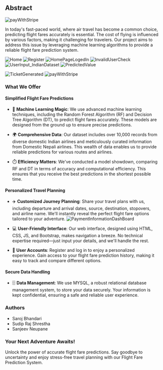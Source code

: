 ## Abstract

![payWithStripe](https://github.com/saroj-17/FlightFarePredectionSystem/assets/115420182/31d90cb2-2021-427e-a5b0-974a1b81d547)

In today's fast-paced world, where air travel has become a common choice, predicting flight fares accurately is essential. The cost of flying is influenced by various factors, making it challenging for travelers. Our project aims to address this issue by leveraging machine learning algorithms to provide a reliable flight fare prediction system.

![Home](https://github.com/saroj-17/FlightFarePredectionSystem/assets/115420182/13544cd9-8c61-4971-a929-6352a8b7d007)
![Register](https://github.com/saroj-17/FlightFarePredectionSystem/assets/115420182/5fc3eef9-4c89-4d2c-9923-2ef2b247a05d)
![HomePageLogedIn](https://github.com/saroj-17/FlightFarePredectionSystem/assets/115420182/0acfc9b4-99f7-4ae2-ae35-8a9ad187b212)
![InvalidUserCheck](https://github.com/saroj-17/FlightFarePredectionSystem/assets/115420182/debcbc91-bef7-4dbf-8ece-3e5d13b5f490)
![UserInput_IndianDataset](https://github.com/saroj-17/FlightFarePredectionSystem/assets/115420182/e4f1866d-fb6f-4aa6-a692-dba4e8e73394)
![PredictedValue](https://github.com/saroj-17/FlightFarePredectionSystem/assets/115420182/f38532cf-b250-4bcd-8c88-1e7217555f2d)

![TicketGenerated](https://github.com/saroj-17/FlightFarePredectionSystem/assets/115420182/9078e7e5-b4c6-4130-8f8a-b6c23ee0c804)
![payWithStripe](https://github.com/saroj-17/FlightFarePredectionSystem/assets/115420182/9e3b3388-4e5c-421a-afea-2d5898f6ca32)

### **What We Offer**

#### **Simplified Flight Fare Predictions**

- 🧠 **Machine Learning Magic**: We use advanced machine learning techniques, including the Random Forest Algorithm (RF) and Decision Tree Algorithm (DT), to predict flight fares accurately. These models are designed from the ground up to ensure precise predictions.

- 🌍 **Comprehensive Data**: Our dataset includes over 10,000 records from diverse domestic Indian airlines and meticulously curated information from Domestic Nepali airlines. This wealth of data enables us to provide reliable predictions for various routes and airlines.

- ⏱️ **Efficiency Matters**: We've conducted a model showdown, comparing RF and DT in terms of accuracy and computational efficiency. This ensures that you receive the best predictions in the shortest possible time.

#### **Personalized Travel Planning**

- ✈️ **Customized Journey Planning**: Share your travel plans with us, including departure and arrival dates, source, destination, stopovers, and airline name. We'll instantly reveal the perfect flight fare options tailored to your adventure.
![PaymentInformationDashBoard](https://github.com/saroj-17/FlightFarePredectionSystem/assets/115420182/1111b1e9-b6c8-44c3-957e-5e9eec4c19d2)

- 💻 **User-Friendly Interface**: Our web interface, designed using HTML, CSS, JS, and Bootstrap, makes navigation a breeze. No technical expertise required—just input your details, and we'll handle the rest.

- 👤 **User Accounts**: Register and log in to enjoy a personalized experience. Gain access to your flight fare prediction history, making it easy to track and compare different options.

#### **Secure Data Handling**

- 🗄️ **Data Management**: We use MYSQL, a robust relational database management system, to store your data securely. Your information is kept confidential, ensuring a safe and reliable user experience.

### **Authors**

- Saroj Bhandari
- Sudip Raj Shrestha
- Sanjeev Neupane

### **Your Next Adventure Awaits!**

Unlock the power of accurate flight fare predictions. Say goodbye to uncertainty and enjoy stress-free travel planning with our Flight Fare Prediction System.


